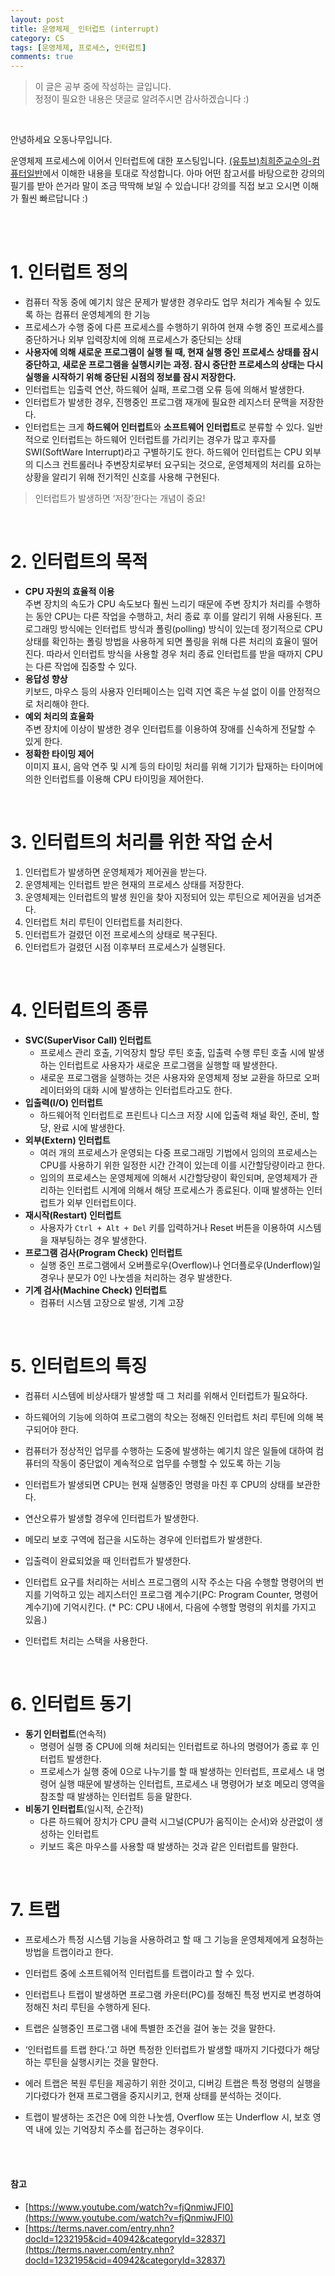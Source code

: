 ```yaml
---
layout: post
title: 운영체제_ 인터럽트 (interrupt)
category: CS
tags: [운영체제, 프로세스, 인터럽트]
comments: true
---
```

>이 글은 공부 중에 작성하는 글입니다.            
>정정이 필요한 내용은 댓글로 알려주시면 감사하겠습니다 :)

<br>

안녕하세요 오동나무입니다.  <br>

운영체제 프로세스에 이어서 인터럽트에 대한 포스팅입니다. [(유튜브)최희준교수의-컴퓨터일반](https://www.youtube.com/watch?v=fjQnmiwJFl0)에서 이해한 내용을 토대로 작성합니다. 아마 어떤 참고서를 바탕으로한 강의의 필기를 받아 쓴거라 말이 조금 딱딱해 보일 수 있습니다! 강의를 직접 보고 오시면 이해가 훨씬 빠르답니다 :)

<br>
<br>

# 1. 인터럽트 정의
* 컴퓨터 작동 중에 예기치 않은 문제가 발생한 경우라도 업무 처리가 계속될 수 있도록 하는 컴퓨터 운영체계의 한 기능
* 프로세스가 수행 중에 다른 프로세스를 수행하기 위하여 현재 수행 중인 프로세스를 중단하거나 외부 입력장치에 의해 프로세스가 중단되는 상태
* **사용자에 의해 새로운 프로그램이 실행 될 때, 현재 실행 중인 프로세스 상태를 잠시 중단하고, 새로운 프로그램을 실행시키는 과정. 잠시 중단한 프로세스의 상태는 다시 실행을  시작하기 위해 중단된 시점의 정보를 잠시 저장한다.**
* 인터럽트는 입출력 연산, 하드웨어 실패, 프로그램 오류 등에 의해서 발생한다.
* 인터럽트가 발생한 경우, 진행중인 프로그램 재개에 필요한 레지스터 문맥을 저장한다.
* 인터럽트는 크게 **하드웨어 인터럽트**와 **소프트웨어 인터럽트**로 분류할 수 있다. 일반적으로 인터럽트는 하드웨어 인터럽트를 가리키는 경우가 많고 후자를 SWI(SoftWare Interrupt)라고 구별하기도 한다. 하드웨어 인터럽트는 CPU 외부의 디스크 컨트롤러나 주변장치로부터 요구되는 것으로, 운영체제의 처리를 요하는 상황을 알리기 위해 전기적인 신호를 사용해 구현된다.

>인터럽트가 발생하면 ‘저장’한다는 개념이 중요!

<br>

# 2. 인터럽트의 목적
- **CPU 자원의 효율적 이용**           
주변 장치의 속도가 CPU 속도보다 훨씬 느리기 때문에 주변 장치가 처리를 수행하는 동안 CPU는 다른 작업을 수행하고, 처리 종료 후 이를 알리기 위해 사용된다. 프로그래밍 방식에는 인터럽트 방식과 폴링(polling) 방식이 있는데 정기적으로 CPU 상태를 확인하는 폴링 방법을 사용하게 되면 폴링을 위해 다른 처리의 효율이 떨어진다. 따라서 인터럽트 방식을 사용할 경우 처리 종료 인터럽트를 받을 때까지 CPU는 다른 작업에 집중할 수 있다.
- **응답성 향상**         
키보드, 마우스 등의 사용자 인터페이스는 입력 지연 혹은 누설 없이 이를 안정적으로 처리해야 한다.
- **예외 처리의 효율화**           
 주변 장치에 이상이 발생한 경우 인터럽트를 이용하여 장애를 신속하게 전달할 수 있게 한다.
- **정확한 타이밍 제어**              
 이미지 표시, 음악 연주 및 시계 등의 타이밍 처리를 위해 기기가 탑재하는 타이머에 의한 인터럽트를 이용해 CPU 타이밍을 제어한다.

<br>

# 3. 인터럽트의 처리를 위한 작업 순서
1. 인터럽트가 발생하면 운영체제가 제어권을 받는다.
2. 운영체제는 인터럽트 받은 현재의 프로세스 상태를 저장한다.
3. 운영체제는 인터럽트의 발생 원인을 찾아 지정되어 있는 루틴으로 제어권을 넘겨준다.
4. 인터럽트 처리 루틴이 인터럽트를 처리한다.
5. 인터럽트가 걸렸던 이전 프로세스의 상태로 복구된다.
6. 인터럽트가 걸렸던 시점 이후부터 프로세스가 실행된다.

<br>

# 4. 인터럽트의 종류
* **SVC(SuperVisor Call) 인터럽트**
    * 프로세스 관리 호출, 기억장치 할당 루틴 호출, 입출력 수행 루틴 호출 시에 발생하는 인터럽트로 사용자가 새로운 프로그램을 실행할 때 발생한다.
    * 새로운 프로그램을 실행하는 것은 사용자와 운영체제 정보 교환을 하므로 오퍼레이터와의 대화 시에 발생하는 인터럽트라고도 한다.
* **입출력(I/O) 인터럽트**
    * 하드웨어적 인터럽트로 프린트나 디스크 저장 시에 입출력 채널 확인, 준비, 할당, 완료 시에 발생한다.
* **외부(Extern) 인터럽트**
    * 여러 개의 프로세스가 운영되는 다중 프로그래밍 기법에서 임의의 프로세스는  CPU를 사용하기 위한 일정한 시간 간격이 있는데 이를 시간할당량이라고 한다.
    * 임의의 프로세스는 운영체제에 의해서 시간할당량이 확인되며, 운영체제가 관리하는 인터럽트 시계에 의해서 해당 프로세스가 종료된다. 이때 발생하는 인터럽트가 외부 인터럽트이다.
* **재시작(Restart) 인터럽트**
    * 사용자가 `Ctrl + Alt + Del` 키를 입력하거나 Reset 버튼을 이용하여 시스템을 재부팅하는 경우 발생한다.
* **프로그램 검사(Program Check) 인터럽트**
    * 실행 중인 프로그램에서 오버플로우(Overflow)나 언더플로우(Underflow)일 경우나 분모가 0인 나눗셈을 처리하는 경우 발생한다.
* **기계  검사(Machine Check)  인터럽트**
    * 컴퓨터 시스템 고장으로 발생, 기계 고장

<br>

# 5. 인터럽트의 특징
* 컴퓨터 시스템에 비상사태가 발생할 때 그 처리를 위해서 인터럽트가 필요하다.
* 하드웨어의 기능에 의하여 프로그램의 착오는 정해진 인터럽트 처리 루틴에 의해 복구되어야 한다.
* 컴퓨터가 정상적인 업무를 수행하는 도중에 발생하는 예기치 않은 일들에 대하여 컴퓨터의 작동이 중단없이 계속적으로 업무를 수행할 수 있도록 하는 기능
* 인터럽트가 발생되면 CPU는 현재 실행중인 명령을 마친 후  CPU의 상태를 보관한다.
* 연산오류가 발생할 경우에 인터럽트가 발생한다.
* 메모리 보호 구역에 접근을 시도하는 경우에 인터럽트가 발생한다.
* 입출력이 완료되었을 때 인터럽트가 발생한다.
* 인터럽트 요구를 처리하는 서비스 프로그램의 시작 주소는 다음 수행할 명령어의  번지를 기억하고 있는 레지스터인 프로그램 계수기(PC: Program Counter, 명령어 계수기)에 기억시킨다.
            (* PC: CPU 내에서, 다음에 수행할 명령의 위치를  가지고 있음.)

* 인터럽트 처리는 스택을 사용한다.

<br>

# 6. 인터럽트 동기
* **동기 인터럽트**(연속적)
    * 명령어 실행 중 CPU에 의해 처리되는 인터럽트로 하나의 명령어가 종료 후 인터럽트 발생한다.
    * 프로세스가 실행 중에 0으로 나누기를 할 때 발생하는 인터럽트, 프로세스 내 명령어 실행 때문에 발생하는 인터럽트, 프로세스 내 명령어가 보호 메모리 영역을 참조할 때 발생하는 인터럽트 등을 말한다.
* **비동기 인터럽트**(일시적, 순간적)
    * 다른 하드웨어 장치가 CPU 클럭 시그널(CPU가 움직이는 순서)와 상관없이 생성하는 인터럽트
    * 키보드 혹은 마우스를 사용할 때 발생하는 것과 같은 인터럽트를 말한다.

<br>

# 7. 트랩
* 프로세스가 특정 시스템 기능을 사용하려고 할 때 그 기능을 운영체제에게 요청하는 방법을 트랩이라고 한다.
* 인터럽트 중에 소프트웨어적 인터럽트를 트랩이라고 할 수 있다.
* 인터럽트나 트랩이 발생하면 프로그램 카운터(PC)를 정해진 특정 번지로 변경하여 정해진 처리 루틴을 수행하게 된다.

* 트랩은 실행중인 프로그램 내에 특별한 조건을 걸어 놓는 것을 말한다.
* ‘인터럽트를 트랩 한다.’고 하면 특정한 인터럽트가 발생할 때까지 기다렸다가 해당하는 루틴을 실행시키는 것을 말한다.
* 에러 트랩은 복원 루틴을 제공하기 위한 것이고, 디버깅 트랩은 특정 명령의 실행을 기다렸다가 현재 프로그램을 중지시키고, 현재 상태를 분석하는 것이다.
* 트랩이 발생하는 조건은 0에 의한 나눗셈, Overflow 또는 Underflow 시, 보호 영역 내에 있는 기억장치 주소를 접근하는 경우이다.







<br>
<br>

#### 참고
- [https://www.youtube.com/watch?v=fjQnmiwJFl0](https://www.youtube.com/watch?v=fjQnmiwJFl0)
- [https://terms.naver.com/entry.nhn?docId=1232195&cid=40942&categoryId=32837](https://terms.naver.com/entry.nhn?docId=1232195&cid=40942&categoryId=32837)

<br>
<br>
